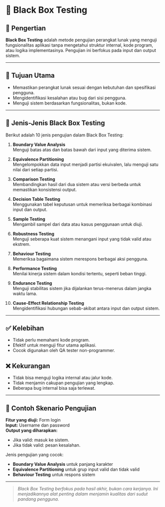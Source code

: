 # 🧪 Black Box Testing

## 📌 Pengertian

**Black Box Testing** adalah metode pengujian perangkat lunak yang menguji fungsionalitas aplikasi tanpa mengetahui struktur internal, kode program, atau logika implementasinya. Pengujian ini berfokus pada input dan output sistem.

---

## 🎯 Tujuan Utama

- Memastikan perangkat lunak sesuai dengan kebutuhan dan spesifikasi pengguna.
- Mengidentifikasi kesalahan atau bug dari sisi pengguna.
- Menguji sistem berdasarkan fungsionalitas, bukan kode.

---

## 🧱 Jenis-Jenis Black Box Testing

Berikut adalah 10 jenis pengujian dalam Black Box Testing:

1. **Boundary Value Analysis**  
   Menguji batas atas dan batas bawah dari input yang diterima sistem.

2. **Equivalence Partitioning**  
   Mengelompokkan data input menjadi partisi ekuivalen, lalu menguji satu nilai dari setiap partisi.

3. **Comparison Testing**  
   Membandingkan hasil dari dua sistem atau versi berbeda untuk memastikan konsistensi output.

4. **Decision Table Testing**  
   Menggunakan tabel keputusan untuk memeriksa berbagai kombinasi input dan output.

5. **Sample Testing**  
   Mengambil sampel dari data atau kasus penggunaan untuk diuji.

6. **Robustness Testing**  
   Menguji seberapa kuat sistem menangani input yang tidak valid atau ekstrem.

7. **Behaviour Testing**  
   Memeriksa bagaimana sistem merespons berbagai aksi pengguna.

8. **Performance Testing**  
   Menilai kinerja sistem dalam kondisi tertentu, seperti beban tinggi.

9. **Endurance Testing**  
   Menguji stabilitas sistem jika dijalankan terus-menerus dalam jangka waktu lama.

10. **Cause-Effect Relationship Testing**  
    Mengidentifikasi hubungan sebab-akibat antara input dan output sistem.

---

## ✅ Kelebihan

- Tidak perlu memahami kode program.
- Efektif untuk menguji fitur utama aplikasi.
- Cocok digunakan oleh QA tester non-programmer.

## ❌ Kekurangan

- Tidak bisa menguji logika internal atau jalur kode.
- Tidak menjamin cakupan pengujian yang lengkap.
- Beberapa bug internal bisa saja terlewat.

---

## 📄 Contoh Skenario Pengujian

**Fitur yang diuji:** Form login  
**Input:** Username dan password  
**Output yang diharapkan:**  
- Jika valid: masuk ke sistem.  
- Jika tidak valid: pesan kesalahan.  

Jenis pengujian yang cocok:  
- **Boundary Value Analysis** untuk panjang karakter  
- **Equivalence Partitioning** untuk grup input valid dan tidak valid  
- **Behaviour Testing** untuk respons sistem

---

> _Black Box Testing berfokus pada hasil akhir, bukan cara kerjanya. Ini menjadikannya alat penting dalam menjamin kualitas dari sudut pandang pengguna._

